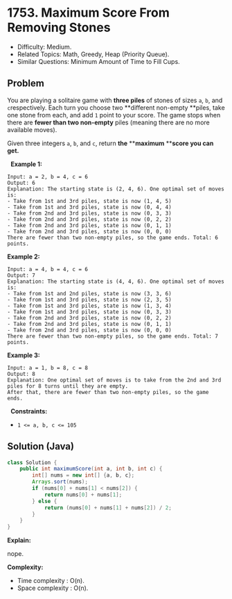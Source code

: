 # 1753. Maximum Score From Removing Stones

- Difficulty: Medium.
- Related Topics: Math, Greedy, Heap (Priority Queue).
- Similar Questions: Minimum Amount of Time to Fill Cups.

## Problem

You are playing a solitaire game with **three piles** of stones of sizes ```a```​​​​​​, ```b```,​​​​​​ and ```c```​​​​​​ respectively. Each turn you choose two **different non-empty **piles, take one stone from each, and add ```1``` point to your score. The game stops when there are **fewer than two non-empty** piles (meaning there are no more available moves).

Given three integers ```a```​​​​​, ```b```,​​​​​ and ```c```​​​​​, return **the** ****maximum** ******score** you can get.**

 
**Example 1:**

```
Input: a = 2, b = 4, c = 6
Output: 6
Explanation: The starting state is (2, 4, 6). One optimal set of moves is:
- Take from 1st and 3rd piles, state is now (1, 4, 5)
- Take from 1st and 3rd piles, state is now (0, 4, 4)
- Take from 2nd and 3rd piles, state is now (0, 3, 3)
- Take from 2nd and 3rd piles, state is now (0, 2, 2)
- Take from 2nd and 3rd piles, state is now (0, 1, 1)
- Take from 2nd and 3rd piles, state is now (0, 0, 0)
There are fewer than two non-empty piles, so the game ends. Total: 6 points.
```

**Example 2:**

```
Input: a = 4, b = 4, c = 6
Output: 7
Explanation: The starting state is (4, 4, 6). One optimal set of moves is:
- Take from 1st and 2nd piles, state is now (3, 3, 6)
- Take from 1st and 3rd piles, state is now (2, 3, 5)
- Take from 1st and 3rd piles, state is now (1, 3, 4)
- Take from 1st and 3rd piles, state is now (0, 3, 3)
- Take from 2nd and 3rd piles, state is now (0, 2, 2)
- Take from 2nd and 3rd piles, state is now (0, 1, 1)
- Take from 2nd and 3rd piles, state is now (0, 0, 0)
There are fewer than two non-empty piles, so the game ends. Total: 7 points.
```

**Example 3:**

```
Input: a = 1, b = 8, c = 8
Output: 8
Explanation: One optimal set of moves is to take from the 2nd and 3rd piles for 8 turns until they are empty.
After that, there are fewer than two non-empty piles, so the game ends.
```

 
**Constraints:**


	
- ```1 <= a, b, c <= 105```



## Solution (Java)

```java
class Solution {
    public int maximumScore(int a, int b, int c) {
        int[] nums = new int[] {a, b, c};
        Arrays.sort(nums);
        if (nums[0] + nums[1] < nums[2]) {
            return nums[0] + nums[1];
        } else {
            return (nums[0] + nums[1] + nums[2]) / 2;
        }
    }
}
```

**Explain:**

nope.

**Complexity:**

* Time complexity : O(n).
* Space complexity : O(n).
